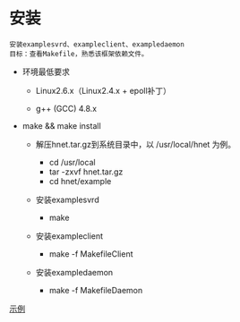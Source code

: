 # 安装


```
安装examplesvrd、exampleclient、exampledaemon
目标：查看Makefile，熟悉该框架依赖文件。
```

* 环境最低要求

    * Linux2.6.x（Linux2.4.x + epoll补丁）

    * g++ (GCC) 4.8.x

* make && make install

    * 解压hnet.tar.gz到系统目录中，以 /usr/local/hnet 为例。
        * cd /usr/local
        * tar -zxvf hnet.tar.gz
        * cd hnet/example

    * 安装examplesvrd
        * make

    * 安装exampleclient
        * make -f MakefileClient

    * 安装exampledaemon
        * make -f MakefileDaemon



[示例](example/README.md)
